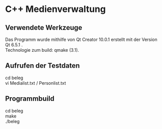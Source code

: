 <h1>C++ Medienverwaltung</h1>

<h2>Verwendete Werkzeuge</h2>
Das Programm wurde mithilfe von Qt Creator 10.0.1 erstellt mit der Version Qt 6.5.1 .<br>
Technologie zum build: qmake (3.1).

<h2>Aufrufen der Testdaten</h2>
cd beleg <br>
vi Medialist.txt / Personlist.txt

<h2>Programmbuild</h2>
cd beleg <br>
make <br>
./beleg
